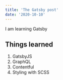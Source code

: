 ```yaml
---
title: 'The Gatsby post'
date: '2020-10-10'
---
```


I am learning Gatsby

## Things learned

1. GatsbyJS
2. GraphQL
3. Contentful
4. Styling with SCSS

